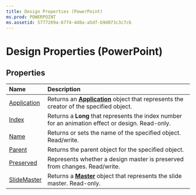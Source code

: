```yaml
---
title: Design Properties (PowerPoint)
ms.prod: POWERPOINT
ms.assetid: 5777209a-6774-4d8a-a5df-b9d073c3c7cb
---
```



# Design Properties (PowerPoint)

## Properties



|**Name**|**Description**|
|:-----|:-----|
|[Application](design-application-property-powerpoint.md)|Returns an  **[Application](application-object-powerpoint.md)** object that represents the creator of the specified object.|
|[Index](design-index-property-powerpoint.md)|Returns a  **Long** that represents the index number for an animation effect or design. Read-only.|
|[Name](design-name-property-powerpoint.md)|Returns or sets the name of the specified object. Read/write.|
|[Parent](design-parent-property-powerpoint.md)|Returns the parent object for the specified object.|
|[Preserved](design-preserved-property-powerpoint.md)|Represents whether a design master is preserved from changes. Read/write.|
|[SlideMaster](design-slidemaster-property-powerpoint.md)|Returns a  **[Master](master-object-powerpoint.md)** object that represents the slide master. Read-only.|

